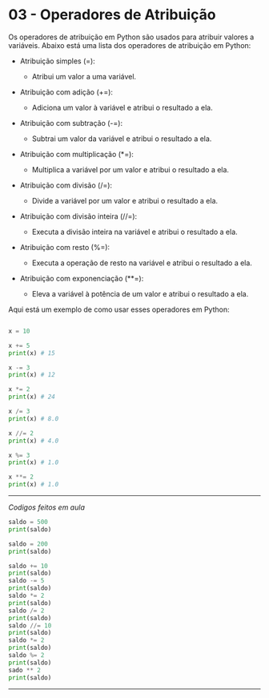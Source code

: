 # **03 - Operadores de Atribuição**

Os operadores de atribuição em Python são usados para atribuir valores a variáveis. Abaixo está uma lista dos operadores de atribuição em Python:

* Atribuição simples (=):
    * Atribui um valor a uma variável.

* Atribuição com adição (+=):
    * Adiciona um valor à variável e atribui o resultado a ela.

* Atribuição com subtração (-=):
    * Subtrai um valor da variável e atribui o resultado a ela.

* Atribuição com multiplicação (*=):
    * Multiplica a variável por um valor e atribui o resultado a ela.

* Atribuição com divisão (/=):
    * Divide a variável por um valor e atribui o resultado a ela.

* Atribuição com divisão inteira (//=):
    * Executa a divisão inteira na variável e atribui o resultado a ela.

* Atribuição com resto (%=):
    * Executa a operação de resto na variável e atribui o resultado a ela.

* Atribuição com exponenciação (**=):
    * Eleva a variável à potência de um valor e atribui o resultado a ela.


Aqui está um exemplo de como usar esses operadores em Python:

~~~py

x = 10

x += 5
print(x) # 15

x -= 3
print(x) # 12

x *= 2
print(x) # 24

x /= 3
print(x) # 8.0

x //= 2
print(x) # 4.0

x %= 3
print(x) # 1.0

x **= 2
print(x) # 1.0

~~~

---

*Codigos feitos em aula*

~~~py
saldo = 500
print(saldo)

saldo = 200
print(saldo)

saldo += 10
print(saldo)
saldo -= 5
print(saldo)
saldo *= 2
print(saldo)
saldo /= 2
print(saldo)
saldo //= 10
print(saldo)
saldo *= 2
print(saldo)
saldo %= 2
print(saldo)
sado ** 2
print(saldo)
~~~

---
